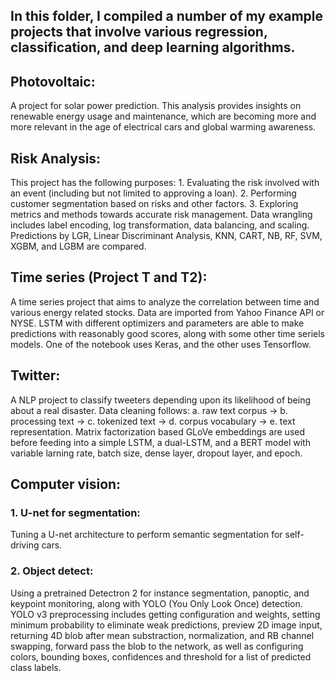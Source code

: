## In this folder, I compiled a number of my example projects that involve various regression, classification, and deep learning algorithms.



##   Photovoltaic:
A project for solar power prediction. This analysis provides insights on renewable energy usage and maintenance, which are becoming more and more relevant in the age of electrical cars and global warming awareness.

##   Risk Analysis:
This project has the following purposes: 1. Evaluating the risk involved with an event (including but not limited to approving a loan). 2. Performing customer segmentation based on risks and other factors. 3. Exploring metrics and methods towards accurate risk management. Data wrangling includes label encoding, log transformation, data balancing, and scaling. Predictions by LGR, Linear Discriminant Analysis, KNN, CART, NB, RF, SVM, XGBM, and LGBM are compared.

##  Time series (Project T and T2): 
A time series project that aims to analyze the correlation between time and various energy related stocks. Data are imported from Yahoo Finance API or NYSE. LSTM with different optimizers and parameters are able to make predictions with reasonably good scores, along with some other time seriels models. One of the notebook uses Keras, and the other uses Tensorflow.

## Twitter:
A NLP project to classify tweeters depending upon its likelihood of being about a real disaster. Data cleaning follows: a. raw text corpus -> b. processing text -> c. tokenized text -> d. corpus vocabulary -> e. text representation. Matrix factorization based GLoVe embeddings are used before feeding into a simple LSTM, a dual-LSTM, and a BERT model with variable larning rate, batch size, dense layer, dropout layer, and epoch.

## Computer vision:
### 1. U-net for segmentation: 
   Tuning a U-net architecture to perform semantic segmentation for self-driving cars.
### 2. Object detect: 
   Using a pretrained Detectron 2 for instance segmentation, panoptic, and keypoint monitoring, along with YOLO (You Only Look Once) detection. YOLO v3 preprocessing includes getting configuration and weights, setting minimum probability to eliminate weak predictions, preview 2D image input, returning 4D blob after mean substraction, normalization, and RB channel swapping, forward pass the blob to the network, as well as configuring colors, bounding boxes, confidences and threshold for a list of predicted class labels.

